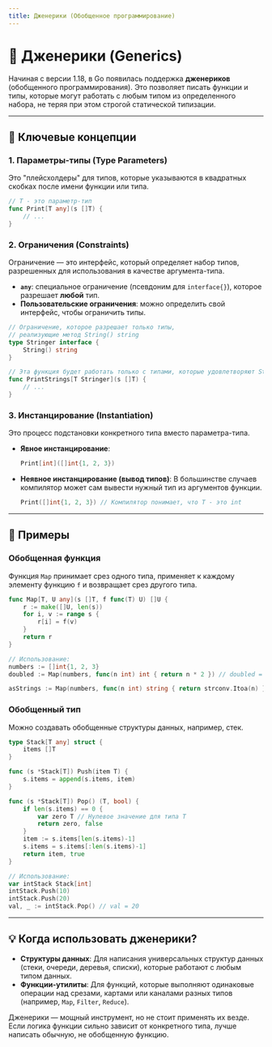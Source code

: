 ```yaml
---
title: Дженерики (Обобщенное программирование)
---
```


# 🧬 Дженерики (Generics)

Начиная с версии 1.18, в Go появилась поддержка **дженериков** (обобщенного программирования). Это позволяет писать функции и типы, которые могут работать с любым типом из определенного набора, не теряя при этом строгой статической типизации.

---

## 🔑 Ключевые концепции

### 1. Параметры-типы (Type Parameters)
Это "плейсхолдеры" для типов, которые указываются в квадратных скобках после имени функции или типа.

```go
// T - это параметр-тип
func Print[T any](s []T) {
    // ...
}
```

### 2. Ограничения (Constraints)
Ограничение — это интерфейс, который определяет набор типов, разрешенных для использования в качестве аргумента-типа.

- **`any`**: специальное ограничение (псевдоним для `interface{}`), которое разрешает **любой** тип.
- **Пользовательские ограничения**: можно определить свой интерфейс, чтобы ограничить типы.

```go
// Ограничение, которое разрешает только типы,
// реализующие метод String() string
type Stringer interface {
    String() string
}

// Эта функция будет работать только с типами, которые удовлетворяют Stringer
func PrintStrings[T Stringer](s []T) {
    // ...
}
```

### 3. Инстанцирование (Instantiation)
Это процесс подстановки конкретного типа вместо параметра-типа.
- **Явное инстанцирование**:
  ```go
  Print[int]([]int{1, 2, 3})
  ```
- **Неявное инстанцирование (вывод типов)**: В большинстве случаев компилятор может сам вывести нужный тип из аргументов функции.
  ```go
  Print([]int{1, 2, 3}) // Компилятор понимает, что T - это int
  ```

---

## 📝 Примеры

### Обобщенная функция
Функция `Map` принимает срез одного типа, применяет к каждому элементу функцию `f` и возвращает срез другого типа.

```go
func Map[T, U any](s []T, f func(T) U) []U {
    r := make([]U, len(s))
    for i, v := range s {
        r[i] = f(v)
    }
    return r
}

// Использование:
numbers := []int{1, 2, 3}
doubled := Map(numbers, func(n int) int { return n * 2 }) // doubled = []int{2, 4, 6}

asStrings := Map(numbers, func(n int) string { return strconv.Itoa(n) }) // asStrings = []string{"1", "2", "3"}
```

### Обобщенный тип
Можно создавать обобщенные структуры данных, например, стек.

```go
type Stack[T any] struct {
    items []T
}

func (s *Stack[T]) Push(item T) {
    s.items = append(s.items, item)
}

func (s *Stack[T]) Pop() (T, bool) {
    if len(s.items) == 0 {
        var zero T // Нулевое значение для типа T
        return zero, false
    }
    item := s.items[len(s.items)-1]
    s.items = s.items[:len(s.items)-1]
    return item, true
}

// Использование:
var intStack Stack[int]
intStack.Push(10)
intStack.Push(20)
val, _ := intStack.Pop() // val = 20
```

---

## 💡 Когда использовать дженерики?

- **Структуры данных**: Для написания универсальных структур данных (стеки, очереди, деревья, списки), которые работают с любым типом данных.
- **Функции-утилиты**: Для функций, которые выполняют одинаковые операции над срезами, картами или каналами разных типов (например, `Map`, `Filter`, `Reduce`).

Дженерики — мощный инструмент, но не стоит применять их везде. Если логика функции сильно зависит от конкретного типа, лучше написать обычную, не обобщенную функцию.
